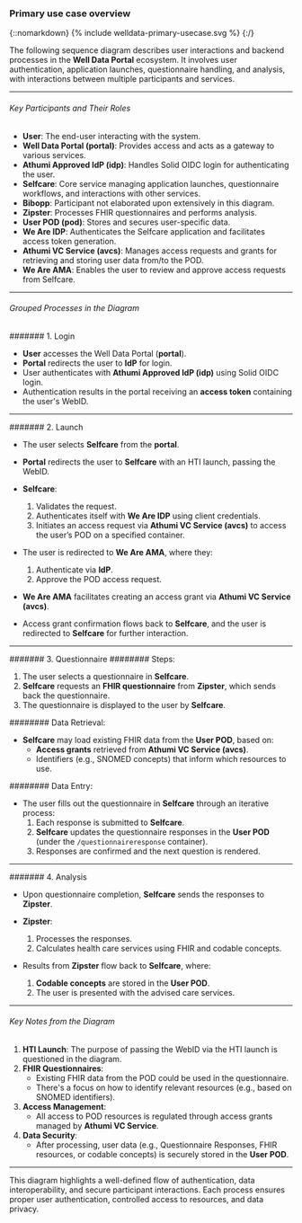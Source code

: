 ### Primary use case overview

{::nomarkdown}
{% include welldata-primary-usecase.svg %}
{:/}

The following sequence diagram describes user interactions and backend processes in the **Well Data Portal** ecosystem. It involves user authentication, application launches, questionnaire handling, and analysis, with interactions between multiple participants and services.

---

###### Key Participants and Their Roles
- **User**: The end-user interacting with the system.
- **Well Data Portal (portal)**: Provides access and acts as a gateway to various services.
- **Athumi Approved IdP (idp)**: Handles Solid OIDC login for authenticating the user.
- **Selfcare**: Core service managing application launches, questionnaire workflows, and interactions with other services.
- **Bibopp**: Participant not elaborated upon extensively in this diagram.
- **Zipster**: Processes FHIR questionnaires and performs analysis.
- **User POD (pod)**: Stores and secures user-specific data.
- **We Are IDP**: Authenticates the Selfcare application and facilitates access token generation.
- **Athumi VC Service (avcs)**: Manages access requests and grants for retrieving and storing user data from/to the POD.
- **We Are AMA**: Enables the user to review and approve access requests from Selfcare.

---

###### Grouped Processes in the Diagram

####### 1. Login
- **User** accesses the Well Data Portal (**portal**).
- **Portal** redirects the user to **IdP** for login.
- User authenticates with **Athumi Approved IdP (idp)** using Solid OIDC login.
- Authentication results in the portal receiving an **access token** containing the user's WebID.

---

####### 2. Launch
- The user selects **Selfcare** from the **portal**.
- **Portal** redirects the user to **Selfcare** with an HTI launch, passing the WebID.
- **Selfcare**:
  1. Validates the request.
  2. Authenticates itself with **We Are IDP** using client credentials.
  3. Initiates an access request via **Athumi VC Service (avcs)** to access the user’s POD on a specified container.

- The user is redirected to **We Are AMA**, where they:
  1. Authenticate via **IdP**.
  2. Approve the POD access request.

- **We Are AMA** facilitates creating an access grant via **Athumi VC Service (avcs)**.
- Access grant confirmation flows back to **Selfcare**, and the user is redirected to **Selfcare** for further interaction.

---

####### 3. Questionnaire
######## Steps:
1. The user selects a questionnaire in **Selfcare**.
2. **Selfcare** requests an **FHIR questionnaire** from **Zipster**, which sends back the questionnaire.
3. The questionnaire is displayed to the user by **Selfcare**.

######## Data Retrieval:
- **Selfcare** may load existing FHIR data from the **User POD**, based on:
  - **Access grants** retrieved from **Athumi VC Service (avcs)**.
  - Identifiers (e.g., SNOMED concepts) that inform which resources to use.

######## Data Entry:
- The user fills out the questionnaire in **Selfcare** through an iterative process:
  1. Each response is submitted to **Selfcare**.
  2. **Selfcare** updates the questionnaire responses in the **User POD** (under the `/questionnaireresponse` container).
  3. Responses are confirmed and the next question is rendered.

---

####### 4. Analysis
- Upon questionnaire completion, **Selfcare** sends the responses to **Zipster**.
- **Zipster**:
  1. Processes the responses.
  2. Calculates health care services using FHIR and codable concepts.

- Results from **Zipster** flow back to **Selfcare**, where:
  1. **Codable concepts** are stored in the **User POD**.
  2. The user is presented with the advised care services.

---

###### Key Notes from the Diagram
1. **HTI Launch**: The purpose of passing the WebID via the HTI launch is questioned in the diagram.
2. **FHIR Questionnaires**:
   - Existing FHIR data from the POD could be used in the questionnaire.
   - There's a focus on how to identify relevant resources (e.g., based on SNOMED identifiers).
3. **Access Management**:
   - All access to POD resources is regulated through access grants managed by **Athumi VC Service**.
4. **Data Security**:
   - After processing, user data (e.g., Questionnaire Responses, FHIR resources, or codable concepts) is securely stored in the **User POD**.

---

This diagram highlights a well-defined flow of authentication, data interoperability, and secure participant interactions. Each process ensures proper user authentication, controlled access to resources, and data privacy.
